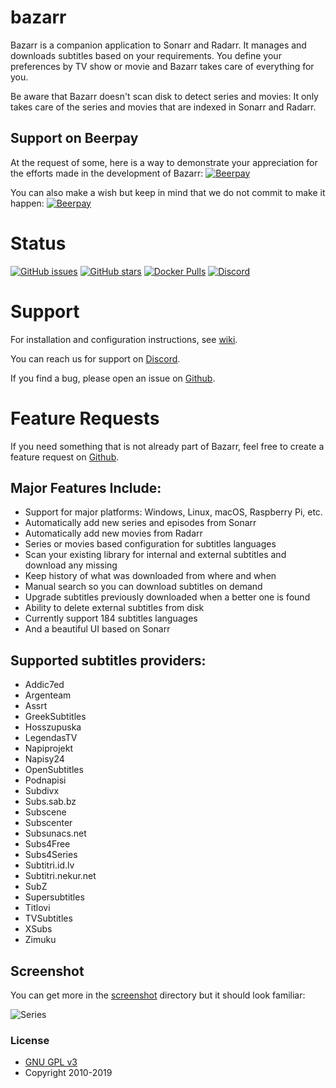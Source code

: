 # bazarr
Bazarr is a companion application to Sonarr and Radarr. It manages and downloads subtitles based on your requirements. You define your preferences by TV show or movie and Bazarr takes care of everything for you.

Be aware that Bazarr doesn't scan disk to detect series and movies: It only takes care of the series and movies that are indexed in Sonarr and Radarr.

## Support on Beerpay
At the request of some, here is a way to demonstrate your appreciation for the efforts made in the development of Bazarr:
[![Beerpay](https://beerpay.io/morpheus65535/bazarr/badge.svg?style=beer-square)](https://beerpay.io/morpheus65535/bazarr)

You can also make a wish but keep in mind that we do not commit to make it happen:
[![Beerpay](https://beerpay.io/morpheus65535/bazarr/make-wish.svg?style=flat-square)](https://beerpay.io/morpheus65535/bazarr?focus=wish)

# Status
[![GitHub issues](https://img.shields.io/github/issues/morpheus65535/bazarr.svg?style=flat-square)](https://github.com/morpheus65535/bazarr/issues)
[![GitHub stars](https://img.shields.io/github/stars/morpheus65535/bazarr.svg?style=flat-square)](https://github.com/morpheus65535/bazarr/stargazers)
[![Docker Pulls](https://img.shields.io/docker/pulls/linuxserver/bazarr.svg?style=flat-square)](https://hub.docker.com/r/linuxserver/bazarr/)
[![Discord](https://img.shields.io/badge/discord-chat-MH2e2eb.svg?style=flat-square)](https://discord.gg/MH2e2eb)

# Support
For installation and configuration instructions, see [wiki](https://github.com/morpheus65535/bazarr/wiki).

You can reach us for support on [Discord](https://discord.gg/MH2e2eb).

If you find a bug, please open an issue on [Github](https://github.com/morpheus65535/bazarr/issues).

# Feature Requests
If you need something that is not already part of Bazarr, feel free to create a feature request on [Github](https://github.com/morpheus65535/bazarr/issues).

## Major Features Include:

* Support for major platforms: Windows, Linux, macOS, Raspberry Pi, etc.
* Automatically add new series and episodes from Sonarr
* Automatically add new movies from Radarr
* Series or movies based configuration for subtitles languages
* Scan your existing library for internal and external subtitles and download any missing
* Keep history of what was downloaded from where and when
* Manual search so you can download subtitles on demand
* Upgrade subtitles previously downloaded when a better one is found
* Ability to delete external subtitles from disk
* Currently support 184 subtitles languages
* And a beautiful UI based on Sonarr

## Supported subtitles providers:
* Addic7ed
* Argenteam
* Assrt
* GreekSubtitles
* Hosszupuska
* LegendasTV
* Napiprojekt
* Napisy24
* OpenSubtitles
* Podnapisi
* Subdivx
* Subs.sab.bz
* Subscene
* Subscenter
* Subsunacs.net
* Subs4Free
* Subs4Series
* Subtitri.id.lv
* Subtitri.nekur.net
* SubZ
* Supersubtitles
* Titlovi
* TVSubtitles
* XSubs
* Zimuku

## Screenshot

You can get more in the [screenshot](https://github.com/morpheus65535/bazarr/tree/master/screenshot) directory but it should look familiar:

![Series](/screenshot/1-series/series-2-episodes.png?raw=true "Series")

### License

* [GNU GPL v3](http://www.gnu.org/licenses/gpl.html)
* Copyright 2010-2019
